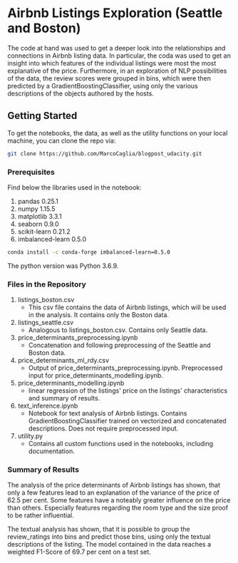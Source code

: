 # Airbnb Listings Exploration (Seattle and Boston)

The code at hand was used to get a deeper look into the relationships and
connections in Airbnb listing data. In particular, the coda was used to get
an insight into which features of the individual listings were most the
most explanative of the price. Furthermore, in an exploration of NLP
possibilities of the data, the review scores were grouped in bins, which were
then predicted by a GradientBoostingClassifier, using only the various
descriptions of the objects authored by the hosts.

## Getting Started

To get the notebooks, the data, as well as the utility functions on your local
machine, you can clone the repo via:

```bash
git clone https://github.com/MarcoCaglia/blogpost_udacity.git
```

### Prerequisites

Find below the libraries used in the notebook:

1. pandas 0.25.1
2. numpy 1.15.5
3. matplotlib 3.3.1
4. seaborn 0.9.0
5. scikit-learn 0.21.2
6. imbalanced-learn 0.5.0

```bash
conda install -c conda-forge imbalanced-learn=0.5.0
```

The python version was Python 3.6.9.

### Files in the Repository

1. listings_boston.csv
   + This csv file contains the data of Airbnb listings, which will be used
      in the analysis. It contains only the Boston data.
2. listings_seattle.csv
    + Analogous to listings_boston.csv. Contains only Seattle data.
3. price_determinants_preprocessing.ipynb
   + Concatenation and following preprocessing of the Seattle and Boston data.
4. price_determinants_ml_rdy.csv
   + Output of price_determinants_preprocessing.ipynb. Preprocessed input for
     price_determinants_modelling.ipynb.
5. price_determinants_modelling.ipynb
   + linear regression of the listings' price on the listings' characteristics
     and summary of results.
6. text_inference.ipynb
   + Notebook for text analysis of Airbnb listings. Contains
     GradientBoostingClassifier trained on vectorized and concatenated
     descriptions. Does not require preprocessed input.
7. utility.py
   + Contains all custom functions used in the notebooks, including
     documentation.

### Summary of Results

The analysis of the price determinants of Airbnb listings has shown,
that only a few features lead to an explanation of the variance of the price
of 62.5 per cent. Some features have a noteably greater influence on the price
than others. Especially features regarding the room type and the size proof to
be rather influential.

The textual analysis has shown, that it is possible to group the review_ratings
into bins and predict those bins, using only the textual descriptions of the
listing. The model contained in the data reaches a weighted F1-Score of 69.7
per cent on a test set.
